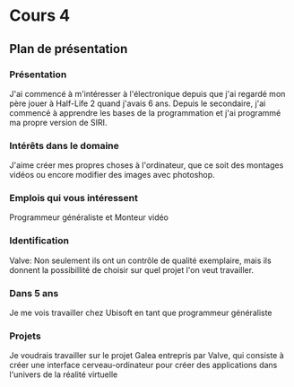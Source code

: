 # Cours 4
## Plan de présentation

### Présentation
J'ai commencé à m'intéresser à l'électronique depuis que j'ai regardé mon père jouer à Half-Life 2 quand j'avais 6 ans. Depuis le secondaire, j'ai commencé à apprendre les bases de la programmation et j'ai programmé ma propre version de SIRI.

### Intérêts dans le domaine
J'aime créer mes propres choses à l'ordinateur, que ce soit des montages vidéos ou encore modifier des images avec photoshop. 

### Emplois qui vous intéressent
Programmeur généraliste et Monteur vidéo

### Identification
Valve: Non seulement ils ont un contrôle de qualité exemplaire, mais ils donnent la possibillité de choisir sur quel projet l'on veut travailler.

### Dans 5 ans
Je me vois travailler chez Ubisoft en tant que programmeur généraliste

### Projets
Je voudrais travailler sur le projet Galea entrepris par Valve, qui consiste à créer une interface cerveau-ordinateur pour créer des applications dans l'univers de la réalité virtuelle
